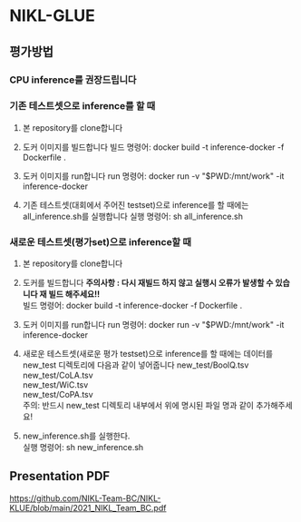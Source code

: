 # NIKL-GLUE

## 평가방법
### CPU inference를 권장드립니다

### 기존 테스트셋으로 inference를 할 때
1. 본 repository를 clone합니다

2. 도커 이미지를 빌드합니다
 빌드 명령어: docker build -t inference-docker -f Dockerfile .  

3. 도커 이미지를 run합니다
 run 명령어: docker run -v "$PWD:/mnt/work" -it inference-docker  

4. 기존 테스트셋(대회에서 주어진 testset)으로 inference를 할 때에는 all_inference.sh를 실행합니다 
 실행 명령어: sh all_inference.sh  

### 새로운 테스트셋(평가set)으로 inference할 때  

1. 본 repository를 clone합니다

2. 도커를 빌드합니다 **주의사항 : 다시 재빌드 하지 않고 실행시 오류가 발생할 수 있습니다 재 빌드 해주세요!!**   
 빌드 명령어: docker build -t inference-docker -f Dockerfile .  

3. 도커 이미지를 run합니다
 run 명령어: docker run -v "$PWD:/mnt/work" -it inference-docker  

4. 새로운 테스트셋(새로운 평가 testset)으로 inference를 할 때에는 데이터를 new_test 디렉토리에 다음과 같이 넣어줍니다
 new_test/BoolQ.tsv  
 new_test/CoLA.tsv  
 new_test/WiC.tsv  
 new_test/CoPA.tsv  
주의: 반드시 new_test 디렉토리 내부에서 위에 명시된 파일 명과 같이 추가해주세요!

5. new_inference.sh를 실행한다.  
 실행 명령어: sh new_inference.sh  

## Presentation PDF
https://github.com/NIKL-Team-BC/NIKL-KLUE/blob/main/2021_NIKL_Team_BC.pdf  
